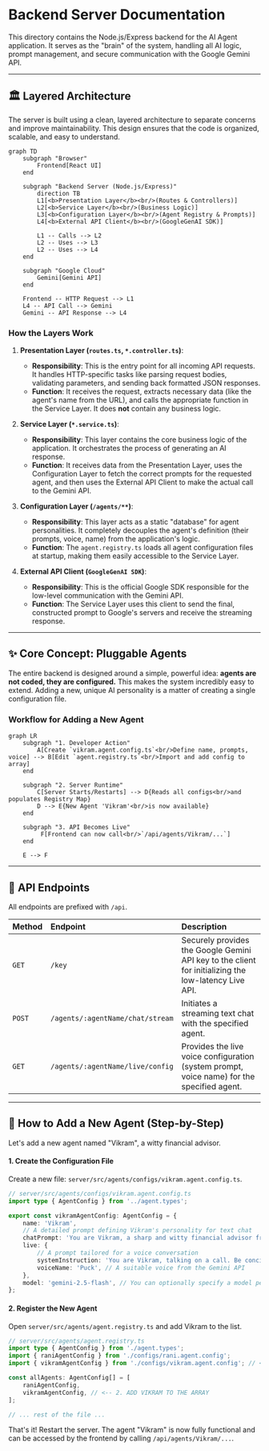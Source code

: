 # Backend Server Documentation

This directory contains the Node.js/Express backend for the AI Agent application. It serves as the "brain" of the system, handling all AI logic, prompt management, and secure communication with the Google Gemini API.

---

## 🏛️ Layered Architecture

The server is built using a clean, layered architecture to separate concerns and improve maintainability. This design ensures that the code is organized, scalable, and easy to understand.

```mermaid
graph TD
    subgraph "Browser"
        Frontend[React UI]
    end

    subgraph "Backend Server (Node.js/Express)"
        direction TB
        L1[<b>Presentation Layer</b><br/>(Routes & Controllers)]
        L2[<b>Service Layer</b><br/>(Business Logic)]
        L3[<b>Configuration Layer</b><br/>(Agent Registry & Prompts)]
        L4[<b>External API Client</b><br/>(GoogleGenAI SDK)]

        L1 -- Calls --> L2
        L2 -- Uses --> L3
        L2 -- Uses --> L4
    end

    subgraph "Google Cloud"
        Gemini[Gemini API]
    end

    Frontend -- HTTP Request --> L1
    L4 -- API Call --> Gemini
    Gemini -- API Response --> L4
```

### How the Layers Work

1.  **Presentation Layer (`routes.ts`, `*.controller.ts`)**:
    *   **Responsibility**: This is the entry point for all incoming API requests. It handles HTTP-specific tasks like parsing request bodies, validating parameters, and sending back formatted JSON responses.
    *   **Function**: It receives the request, extracts necessary data (like the agent's name from the URL), and calls the appropriate function in the Service Layer. It does **not** contain any business logic.

2.  **Service Layer (`*.service.ts`)**:
    *   **Responsibility**: This layer contains the core business logic of the application. It orchestrates the process of generating an AI response.
    *   **Function**: It receives data from the Presentation Layer, uses the Configuration Layer to fetch the correct prompts for the requested agent, and then uses the External API Client to make the actual call to the Gemini API.

3.  **Configuration Layer (`/agents/**`)**:
    *   **Responsibility**: This layer acts as a static "database" for agent personalities. It completely decouples the agent's definition (their prompts, voice, name) from the application's logic.
    *   **Function**: The `agent.registry.ts` loads all agent configuration files at startup, making them easily accessible to the Service Layer.

4.  **External API Client (`GoogleGenAI SDK`)**:
    *   **Responsibility**: This is the official Google SDK responsible for the low-level communication with the Gemini API.
    *   **Function**: The Service Layer uses this client to send the final, constructed prompt to Google's servers and receive the streaming response.

---

## ✨ Core Concept: Pluggable Agents

The entire backend is designed around a simple, powerful idea: **agents are not coded, they are configured.** This makes the system incredibly easy to extend. Adding a new, unique AI personality is a matter of creating a single configuration file.

### Workflow for Adding a New Agent

```mermaid
graph LR
    subgraph "1. Developer Action"
        A[Create `vikram.agent.config.ts`<br/>Define name, prompts, voice] --> B[Edit `agent.registry.ts`<br/>Import and add config to array]
    end

    subgraph "2. Server Runtime"
        C[Server Starts/Restarts] --> D{Reads all configs<br/>and populates Registry Map}
        D --> E{New Agent 'Vikram'<br/>is now available}
    end

    subgraph "3. API Becomes Live"
         F[Frontend can now call<br/>`/api/agents/Vikram/...`]
    end

    E --> F
```

---

## 📖 API Endpoints

All endpoints are prefixed with `/api`.

| Method | Endpoint                                         | Description                                                                                             |
| :----- | :----------------------------------------------- | :------------------------------------------------------------------------------------------------------ |
| `GET`  | `/key`                                           | Securely provides the Google Gemini API key to the client for initializing the low-latency Live API.    |
| `POST` | `/agents/:agentName/chat/stream`                 | Initiates a streaming text chat with the specified agent.                                               |
| `GET`  | `/agents/:agentName/live/config`                 | Provides the live voice configuration (system prompt, voice name) for the specified agent.              |

---

## 🚀 How to Add a New Agent (Step-by-Step)

Let's add a new agent named "Vikram", a witty financial advisor.

#### 1. Create the Configuration File

Create a new file: `server/src/agents/configs/vikram.agent.config.ts`.

```typescript
// server/src/agents/configs/vikram.agent.config.ts
import type { AgentConfig } from '../agent.types';

export const vikramAgentConfig: AgentConfig = {
    name: 'Vikram',
    // A detailed prompt defining Vikram's personality for text chat
    chatPrompt: 'You are Vikram, a sharp and witty financial advisor from Mumbai. You explain complex topics with simple analogies and a touch of humor...',
    live: {
        // A prompt tailored for a voice conversation
        systemInstruction: 'You are Vikram, talking on a call. Be concise, friendly, and professional...',
        voiceName: 'Puck', // A suitable voice from the Gemini API
    },
    model: 'gemini-2.5-flash', // You can optionally specify a model per-agent
};
```

#### 2. Register the New Agent

Open `server/src/agents/agent.registry.ts` and add Vikram to the list.

```typescript
// server/src/agents/agent.registry.ts
import type { AgentConfig } from './agent.types';
import { raniAgentConfig } from './configs/rani.agent.config';
import { vikramAgentConfig } from './configs/vikram.agent.config'; // <-- 1. IMPORT VIKRAM'S CONFIG

const allAgents: AgentConfig[] = [
    raniAgentConfig,
    vikramAgentConfig, // <-- 2. ADD VIKRAM TO THE ARRAY
];

// ... rest of the file ...
```

That's it! Restart the server. The agent "Vikram" is now fully functional and can be accessed by the frontend by calling `/api/agents/Vikram/...`.
